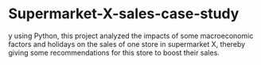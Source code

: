 # Supermarket-X-sales-case-study
y using Python, this project analyzed the impacts of some macroeconomic factors and holidays on the sales of one store in supermarket X, thereby giving some recommendations for this store to boost their sales.
